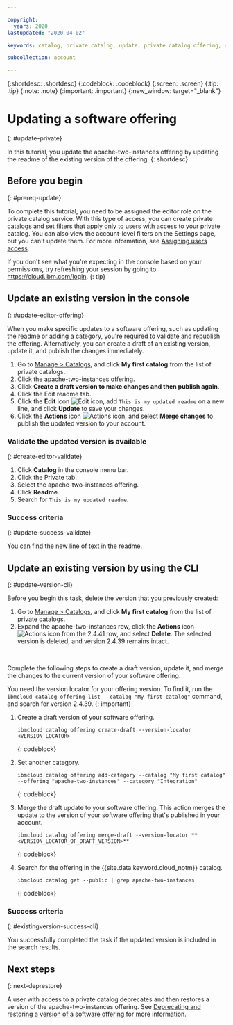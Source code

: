 ```yaml
---

copyright:
  years: 2020
lastupdated: "2020-04-02"

keywords: catalog, private catalog, update, private catalog offering, update version

subcollection: account

---
```


{:shortdesc: .shortdesc}
{:codeblock: .codeblock}
{:screen: .screen}
{:tip: .tip}
{:note: .note}
{:important: .important}
{:new_window: target="_blank"}

# Updating a software offering
{: #update-private}

In this tutorial, you update the apache-two-instances offering by updating the readme of the existing version of the offering. 
{: shortdesc}

## Before you begin
{: #prereq-update}

To complete this tutorial, you need to be assigned the editor role on the private catalog service. With this type of access, you can create private catalogs and set filters that apply only to users with access to your private catalog. You can also view the account-level filters on the Settings page, but you can't update them. For more information, see [Assigning users access](/docs/account?topic=account-catalog-access).

  If you don't see what you're expecting in the console based on your permissions, try refreshing your session by going to https://cloud.ibm.com/login.
  {: tip}

## Update an existing version in the console
{: #update-editor-offering}

When you make specific updates to a software offering, such as updating the readme or adding a category, you're required to validate and republish the offering. Alternatively, you can create a draft of an existing version, update it, and publish the changes immediately. 

1. Go to [Manage > Catalogs](https://cloud.ibm.com/content-mgmt/catalogs), and click **My first catalog** from the list of private catalogs. 
1. Click the apache-two-instances offering.
1. Click **Create a draft version to make changes and then publish again**.
1. Click the Edit readme tab.
1. Click the **Edit** icon ![Edit icon](../icons/icon_write.svg), add `This is my updated readme` on a new line, and click **Update** to save your changes.
1. Click the **Actions** icon ![Actions icon](../icons/actions-icon-vertical.svg), and select **Merge changes** to publish the updated version to your account.

### Validate the updated version is available 
{: #create-editor-validate}

1. Click **Catalog** in the console menu bar.
1. Click the Private tab.
1. Select the apache-two-instances offering.
1. Click **Readme**.
1. Search for `This is my updated readme`.

### Success criteria
{: #update-success-validate}

You can find the new line of text in the readme.

## Update an existing version by using the CLI
{: #update-version-cli}

Before you begin this task, delete the version that you previously created:

1. Go to [Manage > Catalogs](https://cloud.ibm.com/content-mgmt/catalogs), and click **My first catalog** from the list of private catalogs.
2. Expand the apache-two-instances row, click the **Actions** icon ![Actions icon](../icons/actions-icon-vertical.svg) from the 2.4.41 row, and select **Delete**. The selected version is deleted, and version 2.4.39 remains intact. 
<br>

Complete the following steps to create a draft version, update it, and merge the changes to the current version of your software offering.  

  You need the version locator for your offering version. To find it, run the `ibmcloud catalog offering list --catalog "My first catalog"` command, and search for version 2.4.39.
  {: important}
    
1. Create a draft version of your software offering.
    ```
    ibmcloud catalog offering create-draft --version-locator <VERSION_LOCATOR>
    ```
    {: codeblock}
    
1. Set another category.
    ```
    ibmcloud catalog offering add-category --catalog "My first catalog" --offering "apache-two-instances" --category "Integration"
    ```
    {: codeblock}
    
1. Merge the draft update to your software offering. This action merges the update to the version of your software offering that's published in your account.   
    ```
    ibmcloud catalog offering merge-draft --version-locator **<VERSION_LOCATOR_OF_DRAFT_VERSION>**
    ```
    {: codeblock}
    
1.  Search for the offering in the {{site.data.keyword.cloud_notm}} catalog.
    ```
    ibmcloud catalog get --public | grep apache-two-instances
    ```
    {: codeblock}
    
### Success criteria
{: #existingversion-success-cli}

You successfully completed the task if the updated version is included in the search results. 

## Next steps
{: next-deprestore}

A user with access to a private catalog deprecates and then restores a version of the apache-two-instances offering. See [Deprecating and restoring a version of a software offering](/docs/account?topic=account-dep-restore) for more information.
